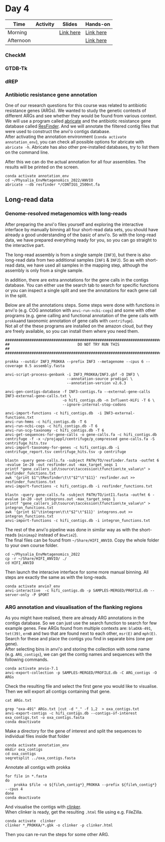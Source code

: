 # Day 4

| Time      | Activity                     | Slides                                        | Hands-on                                   |
|-----------|------------------------------|-----------------------------------------------|--------------------------------------------|
| Morning   |  | [Link here](Day3/genome-resolved-metagenomics.pdf) | [Link here](#genome-resolved-metagenomics) |
| Afternoon |  |                                               | [Link here](#genome-resolved-metagenomics) |

### CheckM

### GTDB-Tk

### dREP

### Antibiotic resistance gene annotation

One of our research questions for this course was related to antibiotic resistance genes (ARGs). We wanted to study the genetic contexts of different ARGs and see whether  they would be found from various context. We will use a program called [abricate](https://github.com/tseemann/abricate) and the antibiotic resistance gene database called [ResFinder](https://doi.org/10.1093/jac/dkaa345). And we will annotate the filtered contig files that were used to construct the anvi'o  contigs database.  
After activating the annotation environment (`conda activate annotation_env`), you can check all possible options for abricate with `abricate -h`. Abricate has also other pre-installed databases, try to list them on the command line.   

After this we can do the actual annotation for all four assemblies. The results will be printed on the screen.
```
conda activate annotation_env
cd ~/Physalia_EnvMetagenomics_2022/ANVIO
abricate --db resfinder */CONTIGS_2500nt.fa
```

## Long-read data

### Genome-resolved metagenomics with long-reads

After preparing the anvi'o files yourself and exploring the interactive interface by manually binning all four short-read data sets, you should have already a good understanding of the basic of anvi'o. So with the long-read data, we have prepared everything ready for you, so you can go straight to the interactive part.  

The long-read assembly is from a single sample (`INF3`), but there is also long-read data from two additional samples  (`INF1` & `INF2`). So as with short-read data, we have used all samples in the mapping step, although the assembly is only from a single sample.  

In addition, there are extra annotations for the gene calls in the contigs database. You can either use the search tab to search for specific functions or you can inspect a single split and see the annotations for each gene call in the split.   

Below are all the annotations steps. Some steps were done with functions in anvi'o (e.g. COG annotation with `anvi-run-ncbi-cogs`) and some with other programs (e.g. gene calling and functional annotation of the gene calls with `prokka`and taxonomic annotation of gene calls with `centrifuge`).  
Not all of the these programs are installed on the amazon cloud, but they are freely available, so you can install them where you need them.

```
#############################################################################################
##                               DO NOT TRY RUN THIS                                       ##
#############################################################################################

prokka --outdir INF3_PROKKA --prefix INF3 --metagenome --cpus 6 --coverage 0.5 assembly.fasta

anvi-script-process-genbank -i INF3_PROKKA/INF3.gbf -O INF3 \
                            --annotation-source prodigal \
                            --annotation-version v2.6.3

anvi-gen-contigs-database -f INF3-contigs.fa --external-gene-calls INF3-external-gene-calls.txt \
                          -o hifi_contigs.db -n Influent-HiFi -T 6 \
                          --ignore-internal-stop-codons

anvi-import-functions -c hifi_contigs.db  -i INF3-external-functions.txt
anvi-run-hmms -c hifi_contigs.db -T 6
anvi-run-ncbi-cogs -c hifi_contigs.db -T 6
anvi-run-scg-taxonomy -c hifi_contigs.db -T 6
anvi-get-sequences-for-gene-calls -o gene-calls.fa -c hifi_contigs.db
centrifuge -f -x ~/projappl/centrifuge/p_compressed gene-calls.fa -S centrifuge_hits.tsv
anvi-import-taxonomy-for-genes -c hifi_contigs.db -i centrifuge_report.tsv centrifuge_hits.tsv -p centrifuge

blastn -query gene-calls.fa -subject PATH/TO/resfinder.fasta -outfmt 6 -evalue 1e-20 -out resfinder.out -max_target_seqs 1
printf "gene_callers_id\tsource\taccession\tfunction\te_value\n" > resfinder_functions.txt
awk '{print $1"\tResfinder\t\t"$2"\t"$11}' resfinder.out >> resfinder_functions.txt  
anvi-import-functions -c hifi_contigs.db -i resfinder_functions.txt

blastn -query gene-calls.fa -subject PATH/TO/intI1.fasta -outfmt 6 -evalue 1e-20 -out integrons.out -max_target_seqs 1
printf "gene_callers_id\tsource\taccession\tfunction\te_value\n" > integron_functions.txt
awk '{print $1"\tintegron\t\t"$2"\t"$11}' integrons.out >> integron_functions.txt  
anvi-import-functions -c hifi_contigs.db -i integron_functions.txt  
```

The rest of the anvi'o pipeline was done in similar way as with the short-reads (`minimap2` instead of `Bowtie2`).  
The final files can be found from `~/Share/HIFI_ANVIO`. Copy the whole folder to your own course folder.

```
cd ~/Physalia_EnvMetagenomics_2022
cp -r ~/Share/HIFI_ANVIO/ ./
cd HIFI_ANVIO
```

Then launch the interacive interface for some more manual binning. All steps are exactly the same as with the long-reads.  

```
conda activate anvio7_env
anvi-interactive  -c hifi_contigs.db -p SAMPLES-MERGED/PROFILE.db --server-only -P $PORT
```


### ARG annotation and visualisation of the flanking regions

As you might have realised, there are already ARG annotations in the contigs database. So we can just use the search function to search for few example genes.
Few ARGs found from multiple contexts are: `blaOXA-491`, `tet(39)`, `ermB` and two that are found next to each other, `msr(E)` and `mph(E)`. Search for these and place the contigs you find in separate bins (one per gene).  
After selecting bins in anvi'o and storing the collection with some name (e.g. `ARG_contigs`), we can get the contig names and sequences with the following commands.
```
conda activate anvio-7.1
anvi-export-collection -p SAMPLES-MERGED/PROFILE.db -C ARG_contigs -O ARGs
```
Check the resulting file and select the first gene you would like to visualise.  
Then we will export all contigs containing that gene.
```
cat ARGs.txt

grep "oxa-491" ARGs.txt |cut -d "_" -f 1,2  > oxa_contigs.txt
anvi-export-contigs -c hifi_contigs.db --contigs-of-interest oxa_contigs.txt -o oxa_contigs.fasta
conda deactivate
```

Make a directory for the gene of interest and split the sequences to individual files inside that folder
```
conda activate annotation_env
mkdir oxa_contigs
cd oxa_contigs
seqretsplit ../oxa_contigs.fasta  
```

Annotate all contigs with prokka
```
for file in *.fasta
do
    prokka $file -o ${file%_contig*}_PROKKA --prefix ${file%_contig*} --cpus 4
done
conda deactivate  
```

And visualise the contigs with [clinker](https://github.com/gamcil/clinker).    
When clinker is ready, get the resulting `.html` file using e.g. FileZilla. 
```
conda activate  clinker
clinker *_PROKKA/*.gbk -o clinker -p clinker.html
```

Then you can re-run the steps for some other ARG.
